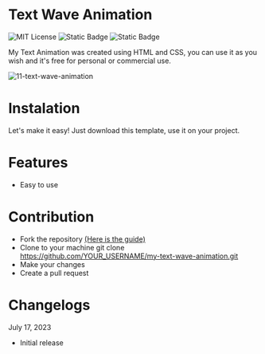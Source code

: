 # Text Wave Animation

![MIT License](https://img.shields.io/badge/Author-S1mon009-blue.svg) ![Static Badge](https://img.shields.io/badge/HTML-html?logo=html5&labelColor=%23595959&color=%23E34F26)
![Static Badge](https://img.shields.io/badge/CSS-js?logo=css3&labelColor=%23595959&color=%231572B6) 

My Text Animation was created using HTML and CSS, you can use it as you wish and it's free for personal or commercial use.

![11-text-wave-animation](https://github.com/S1mon009/HTML-CSS-Bootstrap/assets/105738321/d68fc49e-b98c-47f6-9d6c-84b83e397c78)

# Instalation

Let's make it easy! Just download this template, use it on your project.

# Features
- Easy to use

# Contribution

- Fork the repository [(Here is the guide)](https://docs.github.com/en/get-started/quickstart/fork-a-repo)
- Clone to your machine git clone https://github.com/YOUR_USERNAME/my-text-wave-animation.git
- Make your changes
- Create a pull request

# Changelogs

July 17, 2023

- Initial release
